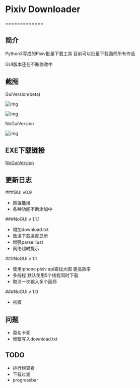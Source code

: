 # Pixiv Downloader
=============

## 简介

Python3写成的Pixiv批量下载工具 目前可以批量下载画师所有作品

GUI版本还在不断修改中


## 截图

GuiVersion(beta)

![img](https://raw.github.com/bebound/Pixiv/master/ScreenShot/GUI2.png)

![img](https://raw.github.com/bebound/Pixiv/master/ScreenShot/GUI1.png)

NoGuiVersion

![img](https://raw.github.com/bebound/Pixiv/master/ScreenShot/1.png)


## EXE下载链接

[NoGuiVersion](https://mega.co.nz/#!yQlX2KID!YLGnOwLTg-Qm1JaGFrvkzSEdBddwHnVdB480E2_5obc
)



## 更新日志

###GUI v0.9

- 勉强能用
- 各种功能不断添加中


###NoGUI v 1.1.1

- 增加download.txt
- 改进下载进度显示
- 增强parseIllust
- 网络超时提示

###NoGUI v 1.1

- 使用iphone pixiv api查找大图 更高效率
- 多线程 默认使用5个线程同时下载
- 取消一次输入多个画师

###NoGUI  v 1.0

- 初版

## 问题

- 莫名卡死
- 频繁写入download.txt

## TODO

- 排行榜查看
- 下载过滤
- progressbar
